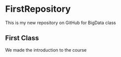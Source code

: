 # FirstRepository
This is my new repository on GitHub for BigData class

## First Class
We made the introduction to the course



